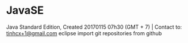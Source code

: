 # JavaSE
Java Standard Edition, Created 20170115 07h30 (GMT + 7) | Contact to: tinhcx+1@gmail.com
eclipse import git repositories from github
